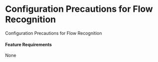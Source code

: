 Configuration Precautions for Flow Recognition
==============================================

Configuration Precautions for Flow Recognition

#### Feature Requirements

None